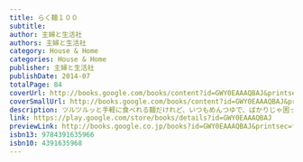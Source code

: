 ```yaml
---
title: らく麺１００
subtitle: 
author: 主婦と生活社
authors: 主婦と生活社
category: House & Home
categories: House & Home
publisher: 主婦と生活社
publishDate: 2014-07
totalPage: 84
coverUrl: http://books.google.com/books/content?id=GWY0EAAAQBAJ&printsec=frontcover&img=1&zoom=1&edge=curl&source=gbs_api
coverSmallUrl: http://books.google.com/books/content?id=GWY0EAAAQBAJ&printsec=frontcover&img=1&zoom=5&edge=curl&source=gbs_api
description: ツルツルッと手軽に食べれる麺だけれど、いつもめんつゆで、ばかりじゃ困っちゃうな…。 そんな方のための、とにかく手早く作れてとびきりおいしい、夏場に最適な秒速麺レシピ集。 麺をゆでたら、ハイ、もうでき上がり！ そんなスピード感でささーっと作れる、 あえ麺、ぶっかけ麺、つけ麺、炒め麺、汁麺、そして速攻パスタまでが大集合。 料理製作は、「和食パスタ100」「のっけめん100」でも話題沸騰の大人気男性フードユニット・つむぎやと、 大好評TV番組「男子ごはん」のフードコーディネートでおなじみの下条美緒さん。 無類の麺好きの３人が提案する、夏はもちろん、１年中大活躍間違いなしの保存版の１冊。 【もくじ】 ●１．あえ麺 卵、しらす、万能ねぎ／もずく、きゅうり、しょうが／たらこマヨネーズ、青のり／明太子、しょうが、ごま油 チャーシューときゅうりのビビン麺／アボカド、えび、めんつゆクリーム／くずし豆腐とツナのめんつゆラー油 バンバンジー／タイ風ひき肉炒め／トマトと桜えびのエスニック風／にら、黒すりごま、オイスターソース ●２．ぶっかけ麺 キャベツのごま酢あえ、なめたけ／カッテージチーズ、しば漬け、生ハム／梅干しとわかめのごまだれ とろろ、青のり、紅しょうが／冷しゃぶごまだれ／たことアボカドのイタリアンドレッシング ●３．つけ麺 （そうめん）梅、とろろ昆布、油揚げ／ピリ辛とろろ納豆／すだちみょうが／のり、キムチ、長ねぎ （うどん）なめこそぼろカレー／トマト、みそ豆乳／さばみそ缶、ごまだれ （そば）絹ごし豆腐の豆乳ラー油つゆ／なめこおろし／おろしズッキーニ、しらす （中華麺）炒めチャーシューとセロリ／たっぷりにんにくと万能ねぎ／み／ナとトマトの冷やし担々風 ●４．炒め麺 アーリオ・オーリオ・バジル／高菜とちくわのしょうが炒め／もやしのアンチョビ炒め セロリと塩昆布のゆずこしょう炒め／しらすと万能ねぎのペペロンチーノ／豚肉の梅しょうが焼きうどん 韓国風納豆焼きそば／カレー焼きそば ●５．汁麺 くずし豆腐のエスニックにゅうめん／鶏のおろし煮そば／カレークリームうどん／サンラータン麺 ●６．皿あえパスタ たらこバター、ゆずこしょう／パルメザンチーズとレモン／塩昆布、黒すりごま、にんじん
link: https://play.google.com/store/books/details?id=GWY0EAAAQBAJ
previewLink: http://books.google.co.jp/books?id=GWY0EAAAQBAJ&printsec=frontcover&dq=%E3%82%89%E3%81%8F%E9%BA%BA&hl=&as_pt=BOOKS&cd=9&source=gbs_api
isbn13: 9784391635966
isbn10: 4391635968
---
```


